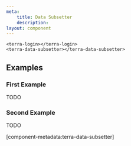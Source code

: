 ```yaml
---
meta:
    title: Data Subsetter
    description:
layout: component
---
```


```html:preview
<terra-login></terra-login>
<terra-data-subsetter></terra-data-subsetter>
```

## Examples

### First Example

TODO

### Second Example

TODO

[component-metadata:terra-data-subsetter]

